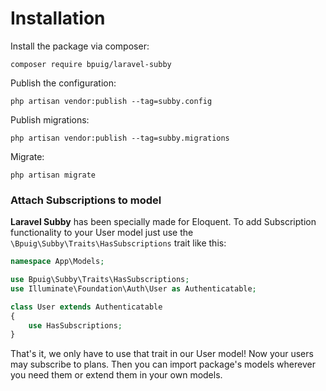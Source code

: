 # Installation
Install the package via composer:
```shell
composer require bpuig/laravel-subby
```
Publish the configuration:
```shell
php artisan vendor:publish --tag=subby.config
```
Publish migrations:
```shell
php artisan vendor:publish --tag=subby.migrations
```
Migrate:
```shell
php artisan migrate
```

### Attach Subscriptions to model<a name="attach-subscription"></a>

**Laravel Subby** has been specially made for Eloquent. To add Subscription functionality to your User model just use the `\Bpuig\Subby\Traits\HasSubscriptions` trait like this:

```php
namespace App\Models;

use Bpuig\Subby\Traits\HasSubscriptions;
use Illuminate\Foundation\Auth\User as Authenticatable;

class User extends Authenticatable
{
    use HasSubscriptions;
}
```

That's it, we only have to use that trait in our User model! Now your users may subscribe to plans. Then you can import package's models wherever you need them or extend them in your own models.
